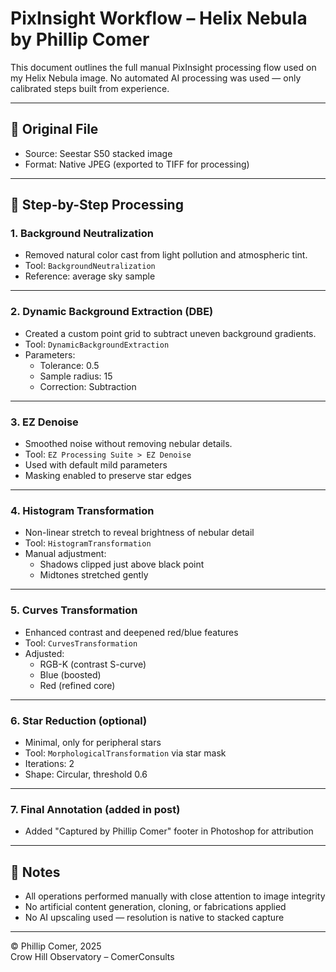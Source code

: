 # PixInsight Workflow – Helix Nebula by Phillip Comer

This document outlines the full manual PixInsight processing flow used on my Helix Nebula image. No automated AI processing was used — only calibrated steps built from experience.

---

## 📌 Original File
- Source: Seestar S50 stacked image
- Format: Native JPEG (exported to TIFF for processing)

---

## 🧰 Step-by-Step Processing

### 1. Background Neutralization
- Removed natural color cast from light pollution and atmospheric tint.
- Tool: `BackgroundNeutralization`
- Reference: average sky sample

---

### 2. Dynamic Background Extraction (DBE)
- Created a custom point grid to subtract uneven background gradients.
- Tool: `DynamicBackgroundExtraction`
- Parameters:
  - Tolerance: 0.5
  - Sample radius: 15
  - Correction: Subtraction

---

### 3. EZ Denoise
- Smoothed noise without removing nebular details.
- Tool: `EZ Processing Suite > EZ Denoise`
- Used with default mild parameters
- Masking enabled to preserve star edges

---

### 4. Histogram Transformation
- Non-linear stretch to reveal brightness of nebular detail
- Tool: `HistogramTransformation`
- Manual adjustment:
  - Shadows clipped just above black point
  - Midtones stretched gently

---

### 5. Curves Transformation
- Enhanced contrast and deepened red/blue features
- Tool: `CurvesTransformation`
- Adjusted:
  - RGB-K (contrast S-curve)
  - Blue (boosted)
  - Red (refined core)

---

### 6. Star Reduction (optional)
- Minimal, only for peripheral stars
- Tool: `MorphologicalTransformation` via star mask
- Iterations: 2
- Shape: Circular, threshold 0.6

---

### 7. Final Annotation (added in post)
- Added "Captured by Phillip Comer" footer in Photoshop for attribution

---

## 🧪 Notes

- All operations performed manually with close attention to image integrity
- No artificial content generation, cloning, or fabrications applied
- No AI upscaling used — resolution is native to stacked capture

---

© Phillip Comer, 2025  
Crow Hill Observatory – ComerConsults

